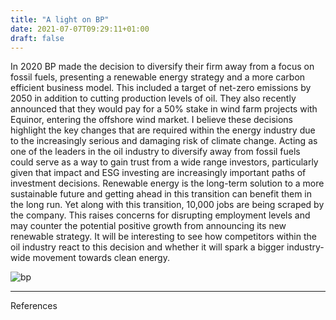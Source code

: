 ```yaml
---
title: "A light on BP"
date: 2021-07-07T09:29:11+01:00
draft: false
---
```


In 2020 BP made the decision to diversify their firm away from a focus on fossil fuels, presenting a renewable energy strategy and a more carbon efficient business model. This included a target of net-zero emissions by 2050 in addition to cutting production levels of oil. They also recently announced that they would pay for a 50% stake in wind farm projects with Equinor, entering the offshore wind market. I believe these decisions highlight the key changes that are required within the energy industry due to the increasingly serious and damaging risk of climate change. Acting as one of the leaders in the oil industry to diversify away from fossil fuels could serve as a way to gain trust from a wide range investors, particularly given that impact and ESG investing are increasingly important paths of investment decisions. Renewable energy is the long-term solution to a more sustainable future and getting ahead in this transition can benefit them in the long run. Yet along with this transition, 10,000 jobs are being scraped by the company. This raises concerns for disrupting employment levels and may counter the potential positive growth from announcing its new renewable strategy. It will be interesting to see how competitors within the oil industry react to this decision and whether it will spark a bigger industry-wide movement towards clean energy.

![bp](/bp.jpg)

---
References